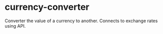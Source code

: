 # currency-converter
Converter the value of a currency to another. Connects to exchange rates using API. 
